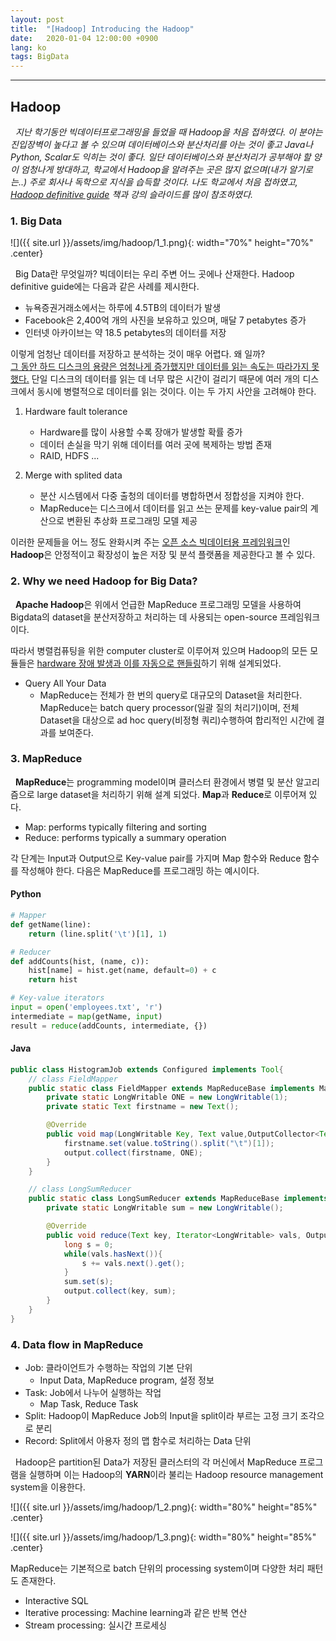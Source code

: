 ```yaml
---
layout: post
title:  "[Hadoop] Introducing the Hadoop"
date:   2020-01-04 12:00:00 +0900
lang: ko
tags: BigData
---
```

<hr>

## Hadoop ##

&nbsp;&nbsp;*지난 학기동안 빅데이터프로그래밍을 들었을 때 Hadoop을 처음 접하였다. 이 분야는 진입장벽이 높다고 볼 수 있으며 데이터베이스와 분산처리를 아는 것이 좋고 Java나 Python, Scalar도 익히는 것이 좋다. 일단 데이터베이스와 분산처리가 공부해야 할 양이 엄청나게 방대하고, 학교에서 Hadoop을 알려주는 곳은 많지 없으며(내가 알기로는..) 주로 회사나 독학으로 지식을 습득할 것이다. 나도 학교에서 처음 접하였고, <u>Hadoop definitive guide</u> 책과 강의 슬라이드를 많이 참조하였다.*

### 1. Big Data ###
![]({{ site.url }}/assets/img/hadoop/1_1.png){: width="70%" height="70%" .center}

&nbsp;&nbsp;Big Data란 무엇일까? 빅데이터는 우리 주변 어느 곳에나 산재한다. Hadoop definitive guide에는 다음과 같은 사례를 제시한다.
* 뉴욕증권거래소에서는 하루에 4.5TB의 데이터가 발생
* Facebook은 2,400억 개의 사진을 보유하고 있으며, 매달 7 petabytes 증가
* 인터넷 아카이브는 약 18.5 petabytes의 데이터를 저장

이렇게 엄청난 데이터를 저장하고 분석하는 것이 매우 어렵다. 왜 일까?
<br>
<u>그 동안 하드 디스크의 용량은 엄청나게 증가했지만 데이터를 읽는 속도는 따라가지 못했다.</u> 단일 디스크의 데이터를 읽는 데 너무 많은 시간이 걸리기 때문에 여러 개의 디스크에서 동시에 병렬적으로 데이터를 읽는 것이다. 이는 두 가지 사안을 고려해야 한다.

1. Hardware fault tolerance
   - Hardware를 많이 사용할 수록 장애가 발생할 확률 증가
   - 데이터 손실을 막기 위해 데이터를 여러 곳에 복제하는 방법 존재
   - RAID, HDFS ...

2. Merge with splited data
   - 분산 시스템에서 다중 출청의 데이터를 병합하면서 정합성을 지켜야 한다.
   - MapReduce는 디스크에서 데이터를 읽고 쓰는 문제를 key-value pair의 계산으로 변환된 추상화 프로그래밍 모델 제공

이러한 문제들을 어느 정도 완화시켜 주는 <u>오픈 소스 빅데이터용 프레임워크</u>인 **Hadoop**은 안정적이고 확장성이 높은 저장 및 분석 플랫폼을 제공한다고 볼 수 있다.

### 2. Why we need Hadoop for Big Data? ###
&nbsp;&nbsp;**Apache Hadoop**은 위에서 언급한 MapReduce 프로그래밍 모델을 사용하여 Bigdata의 dataset을 분산저장하고 처리하는 데 사용되는 open-source 프레임워크이다.

따라서 병렬컴퓨팅을 위한 computer cluster로 이루어져 있으며 Hadoop의 모든 모듈들은 <u>hardware 장애 발생과 이를 자동으로 핸들링</u>하기 위해 설계되었다.

* Query All Your Data
  - MapReduce는 전체가 한 번의 query로 대규모의 Dataset을 처리한다. MapReduce는 batch query processor(일괄 질의 처리기)이며, 전체 Dataset을 대상으로 ad hoc query(비정형 쿼리)수행하여 합리적인 시간에 결과를 보여준다.

### 3. MapReduce ###
&nbsp;&nbsp;**MapReduce**는 programming model이며 클러스터 환경에서 병렬 및 분산 알고리즘으로 large dataset을 처리하기 위해 설계 되었다. **Map**과 **Reduce**로 이루어져 있다.
* Map: performs typically filtering and sorting
* Reduce: performs typically a summary operation

각 단계는 Input과 Output으로 Key-value pair를 가지며 Map 함수와 Reduce 함수를 작성해야 한다. 다음은 MapReduce를 프로그래밍 하는 예시이다.

#### Python ####
~~~Python
# Mapper
def getName(line):
    return (line.split('\t')[1], 1)

# Reducer
def addCounts(hist, (name, c)):
    hist[name] = hist.get(name, default=0) + c
    return hist

# Key-value iterators
input = open('employees.txt', 'r')
intermediate = map(getName, input)
result = reduce(addCounts, intermediate, {})
~~~

#### Java ####
~~~Java
public class HistogramJob extends Configured implements Tool{
    // class FieldMapper
    public static class FieldMapper extends MapReduceBase implements Mapper<LongWritable,Text,Text,LongWritable>{
        private static LongWritable ONE = new LongWritable(1);
        private static Text firstname = new Text();

        @Override
        public void map(LongWritable Key, Text value,OutputCollector<Text,LongWritable> out, Reporter r){
            firstname.set(value.toString().split("\t")[1]);
            output.collect(firstname, ONE);
        }
    } 

    // class LongSumReducer
    public static class LongSumReducer extends MapReduceBase implements Mapper<LongWritable,Text,Text,LongWritable>{
        private static LongWritable sum = new LongWritable();

        @Override
        public void reduce(Text key, Iterator<LongWritable> vals, OutputCollector<Text,LongWritable> out, Reporter r){
            long s = 0;
            while(vals.hasNext()){
                s += vals.next().get();
            }
            sum.set(s);
            output.collect(key, sum);
        }
    }
} 
~~~


### 4. Data flow in MapReduce ###
* Job: 클라이언트가 수행하는 작업의 기본 단위
    - Input Data, MapReduce program, 설정 정보
* Task: Job에서 나누어 실행하는 작업
    - Map Task, Reduce Task
* Split: Hadoop이 MapReduce Job의 Input을 split이라 부르는 고정 크기 조각으로 분리
* Record: Split에서 아용자 정의 맵 함수로 처리하는 Data 단위

&nbsp;&nbsp;Hadoop은 partition된 Data가 저장된 클러스터의 각 머신에서 MapReduce 프로그램을 실행하며 이는 Hadoop의 **YARN**이라 불리는 Hadoop resource management system을 이용한다.

![]({{ site.url }}/assets/img/hadoop/1_2.png){: width="80%" height="85%" .center}

![]({{ site.url }}/assets/img/hadoop/1_3.png){: width="80%" height="85%" .center}

MapReduce는 기본적으로 batch 단위의 processing system이며 다양한 처리 패턴도 존재한다.
* Interactive SQL
* Iterative processing: Machine learning과 같은 반복 연산
* Stream processing: 실시간 프로세싱


